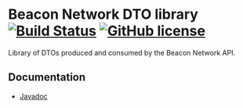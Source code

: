 # Beacon Network DTO library [![Build Status](https://travis-ci.org/mcupak/beacon-network-dto.svg?branch=develop)](https://travis-ci.org/mcupak/beacon-network-dto) [![GitHub license](https://img.shields.io/badge/license-MIT-blue.svg)](https://raw.githubusercontent.com/mcupak/beacon-network-dto/develop/LICENSE)

Library of DTOs produced and consumed by the Beacon Network API.

## Documentation
- [Javadoc](https://mcupak.github.io/beacon-network-dto/)